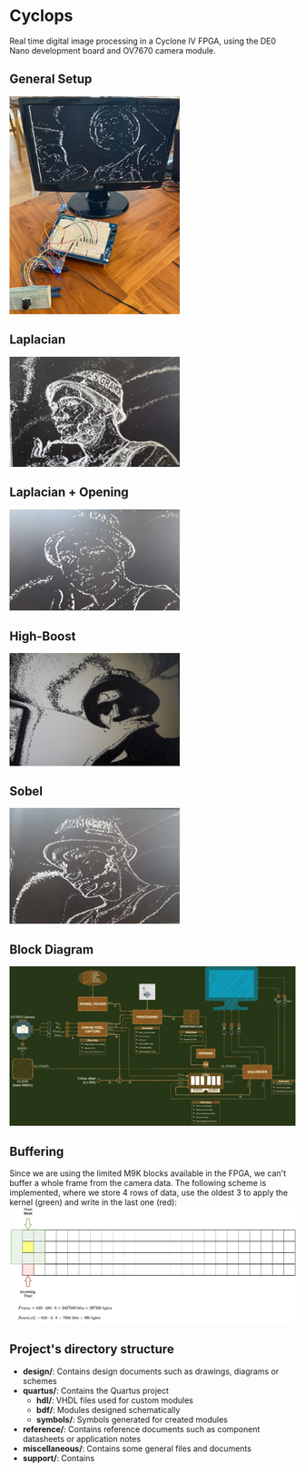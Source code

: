 # Cyclops
Real time digital image processing in a Cyclone IV FPGA, using the DE0 Nano development board and OV7670 camera module.

## General Setup
<img src="./support/setup.JPG" width=300>

## Laplacian
<img src="./support/laplacian.jpg" width=300>

## Laplacian + Opening
<img src="./support/laplacian+opening.jpg" width=300>

## High-Boost
<img src="./support/high-boost.jpg" width=300>

## Sobel
<img src="./support/sobel.jpg" width=300>

## Block Diagram
![Alt text](./design/presentation.jpg?raw=true "Project scheme")

## Buffering
Since we are using the limited M9K blocks available in the FPGA, we can't buffer a whole frame from the camera data. The following scheme is implemented, where we store 4 rows of data, use the oldest 3 to apply the kernel (green) and write in the last one (red):
![Alt text](./design/buffering.jpg?raw=true "Project scheme")


## Project's directory structure
* **design/**: Contains design documents such as drawings, diagrams or schemes
* **quartus/**: Contains the Quartus project
    * **hdl/**: VHDL files used for custom modules
    * **bdf/**: Modules designed schematically
    * **symbols/**: Symbols generated for created modules
* **reference/**: Contains reference documents such as component datasheets or application notes
* **miscellaneous/**: Contains some general files and documents
* **support/**: Contains 



